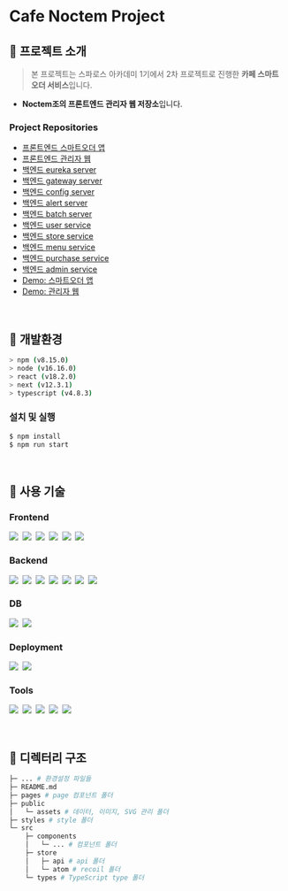 # Cafe Noctem Project

## 📍 프로젝트 소개

> 본 프로젝트는 스파로스 아카데미 1기에서 2차 프로젝트로 진행한 **카페 스마트 오더 서비스**입니다.

- **Noctem조의 프론트엔드 관리자 웹 저장소**입니다.

### Project Repositories

- [프론트엔드 스마트오더 앱](https://github.com/saiani1/noctem-user1-FE)
- [프론트엔드 관리자 웹](https://github.com/saiani1/noctem-admin-FE)
- [백엔드 eureka server](https://github.com/arotein/noctem-eureka-BE.git)
- [백엔드 gateway server](https://github.com/arotein/noctem-gateway-BE.git)
- [백엔드 config server](https://github.com/arotein/noctem-config-server-BE.git)
- [백엔드 alert server](https://github.com/arotein/noctem-alert-BE.git)
- [백엔드 batch server](https://github.com/arotein/noctem-batch-BE.git)
- [백엔드 user service](https://github.com/arotein/noctem-user-BE.git)
- [백엔드 store service](https://github.com/arotein/noctem-store-BE.git)
- [백엔드 menu service](https://github.com/arotein/noctem-menu-BE.git)
- [백엔드 purchase service](https://github.com/arotein/noctem-purchase-BE.git)
- [백엔드 admin service](https://github.com/arotein/noctem-admin-BE.git)
- [Demo: 스마트오더 앱](https://noctem-user1-fe.vercel.app/)
- [Demo: 관리자 웹](https://noctem-admin-fe.vercel.app/)

&nbsp;

## 📍 개발환경

```bash
> npm (v8.15.0)
> node (v16.16.0)
> react (v18.2.0)
> next (v12.3.1)
> typescript (v4.8.3)
```

### 설치 및 실행

   ```bash
   $ npm install
   $ npm run start
   ```

&nbsp;

## 📍 사용 기술

### Frontend

<img src="https://img.shields.io/badge/React.js-17b6e7?style=flat-square&logo=React&logoColor=white"/></a>&nbsp;
<img src="https://img.shields.io/badge/Next.js-404040?style=flat-square&logo=Next.js&logoColor=white"/></a>&nbsp;
<img src="https://img.shields.io/badge/TypeScript-3178C6?style=flat-square&logo=TypeScript&logoColor=white"/></a>&nbsp;
<img src="https://img.shields.io/badge/PWA-5A0FC8?style=flat-square&logo=PWA&logoColor=white"/></a>&nbsp;
<img src="https://img.shields.io/badge/recoil-17b6e7?style=flat-square&logo=recoil&logoColor=white"/></a>&nbsp;
<img src="https://img.shields.io/badge/SASS-CC6699?style=flat-square&logo=SASS&logoColor=white"/></a>&nbsp;

### Backend

<img src="https://img.shields.io/badge/Spring Boot-6DB33F?style=flat-square&logo=Spring Boot&logoColor=white"/></a>&nbsp;
<img src="https://img.shields.io/badge/Spring Batch-6DB33F?style=flat-square&logo=Spring Batch&logoColor=white"/></a>&nbsp;
<img src="https://img.shields.io/badge/Spring WebFlux-6DB33F?style=flat-square&logo=Spring WebFlux&logoColor=white"/></a>&nbsp;
<img src="https://img.shields.io/badge/QueryDSL-0D86C1?style=flat-square&logo=QueryDSL&logoColor=white"/></a>&nbsp;
<img src="https://img.shields.io/badge/JPA-404040?style=flat-square&logo=JPA&logoColor=white"/></a>&nbsp;
<img src="https://img.shields.io/badge/Kafka-231F20?style=flat-square&logo=Apache Kafka&logoColor=white"/></a>&nbsp;
<img src="https://img.shields.io/badge/Gradle-02303A?style=flat-square&logo=Gradle&logoColor=white"/></a>&nbsp;

### DB
<img src="https://img.shields.io/badge/MySQL-4479A1?style=flat-square&logo=Amazon EC2&logoColor=white"/></a>&nbsp;
<img src="https://img.shields.io/badge/Redis-DC382D?style=flat-square&logo=Amazon EC2&logoColor=white"/></a>&nbsp;

### Deployment

<img src="https://img.shields.io/badge/Docker-2496ED?style=flat-square&logo=Docker&logoColor=white"/></a>&nbsp;
<img src="https://img.shields.io/badge/Jenkins-D24939?style=flat-square&logo=Jenkins&logoColor=white"/></a>&nbsp;

### Tools

<img src="https://img.shields.io/badge/Slack-4A154B?style=flat-square&logo=Slack&logoColor=white"/></a>&nbsp;
<img src="https://img.shields.io/badge/Github-000000?style=flat-square&logo=Github&logoColor=white"/></a>&nbsp;
<img src="https://img.shields.io/badge/Notion-fafafa?style=flat-square&logo=Notion&logoColor=black"/></a>&nbsp;
<img src="https://img.shields.io/badge/Google Sheets-34A853?style=flat-square&logo=GoogleSheets&logoColor=white"/></a>&nbsp;
<img src="https://img.shields.io/badge/Miro-FFCD00?style=flat-square&logo=Miro&logoColor=050038"/></a>&nbsp;

&nbsp;

## 📍 디렉터리 구조

```bash
├─ ... # 환경설정 파일들
├─ README.md
├─ pages # page 컴포넌트 폴더
├─ public
│   └─ assets # 데이터, 이미지, SVG 관리 폴더
├─ styles # style 폴더
└─ src
    ├─ components
    │   └─ ... # 컴포넌트 폴더
    ├─ store
    │   ├─ api # api 폴더
    │   └─ atom # recoil 폴더
    └─ types # TypeScript type 폴더
```
